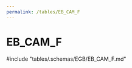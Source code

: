 ```yaml
---
permalink: /tables/EB_CAM_F
---
```

# EB_CAM_F
<!-- SPDX-License-Identifier: MPL-2.0 -->

<!-- ATTENTION : Ne pas supprimer ou modifier la ligne ci-dessous -->
#include "tables/.schemas/EGB/EB_CAM_F.md"
<!-- ATTENTION : Ne pas supprimer ou modifier la ligne ci-dessus -->
